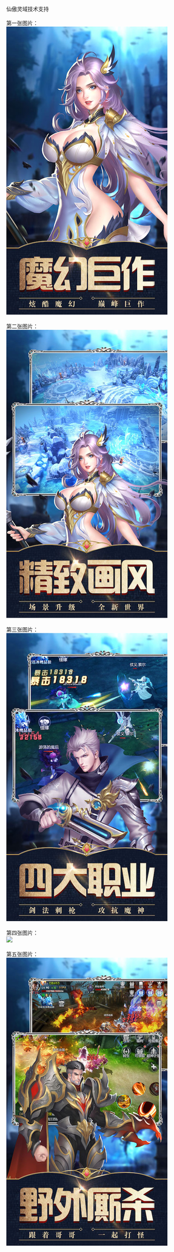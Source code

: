 仙傲灵域技术支持</br></br>
第一张图片：</br>
![](https://github.com/chenzhan82842/chenzhan/blob/lysg/1.jpg?raw=true)</br></br>
第二张图片：</br>
![](https://github.com/chenzhan82842/chenzhan/blob/lysg/2.jpg?raw=true)</br></br>
第三张图片：</br>
![](https://github.com/chenzhan82842/chenzhan/blob/lysg/3.jpg?raw=true)</br></br>
第四张图片：</br>
![](hhttps://github.com/chenzhan82842/chenzhan/blob/lysg/4.jpg?raw=true)</br></br>
第五张图片：</br>
![](https://github.com/chenzhan82842/chenzhan/blob/lysg/5.jpg?raw=true)</br></br>
